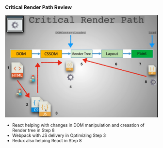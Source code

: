 ### Critical Render Path Review

![crp1](../img/crp1.png)
* React helping with changes in DOM manipulation and creaation of Render tree in Step 8
* Webpack with JS delivery in Optimizing Step 3
* Redux also helping React in Step 8